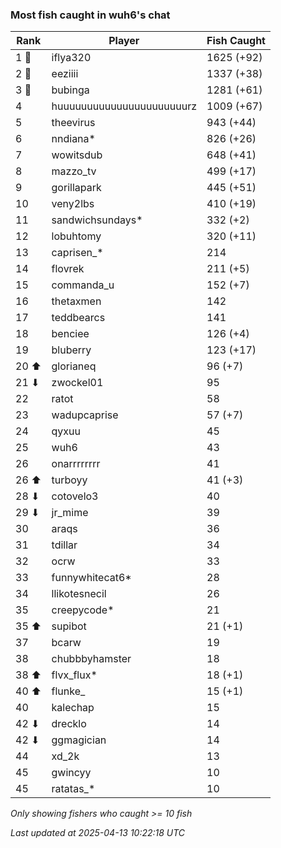 ### Most fish caught in wuh6's chat
| Rank | Player | Fish Caught |
|------|--------|-----------|
| 1 🥇  | iflya320  | 1625 (+92) |
| 2 🥈  | eeziiii  | 1337 (+38) |
| 3 🥉  | bubinga  | 1281 (+61) |
| 4  | huuuuuuuuuuuuuuuuuuuuuurz  | 1009 (+67) |
| 5  | theevirus  | 943 (+44) |
| 6  | nndiana*  | 826 (+26) |
| 7  | wowitsdub  | 648 (+41) |
| 8  | mazzo_tv  | 499 (+17) |
| 9  | gorillapark  | 445 (+51) |
| 10  | veny2lbs  | 410 (+19) |
| 11  | sandwichsundays*  | 332 (+2) |
| 12  | lobuhtomy  | 320 (+11) |
| 13  | caprisen_*  | 214 |
| 14  | flovrek  | 211 (+5) |
| 15  | commanda_u  | 152 (+7) |
| 16  | thetaxmen  | 142 |
| 17  | teddbearcs  | 141 |
| 18  | benciee  | 126 (+4) |
| 19  | bluberry  | 123 (+17) |
| 20 ⬆ | glorianeq  | 96 (+7) |
| 21 ⬇ | zwockel01  | 95 |
| 22  | ratot  | 58 |
| 23  | wadupcaprise  | 57 (+7) |
| 24  | qyxuu  | 45 |
| 25  | wuh6  | 43 |
| 26  | onarrrrrrrr  | 41 |
| 26 ⬆ | turboyy  | 41 (+3) |
| 28 ⬇ | cotovelo3  | 40 |
| 29 ⬇ | jr_mime  | 39 |
| 30  | araqs  | 36 |
| 31  | tdillar  | 34 |
| 32  | ocrw  | 33 |
| 33  | funnywhitecat6*  | 28 |
| 34  | llikotesnecil  | 26 |
| 35  | creepycode*  | 21 |
| 35 ⬆ | supibot  | 21 (+1) |
| 37  | bcarw  | 19 |
| 38  | chubbbyhamster  | 18 |
| 38 ⬆ | flvx_flux*  | 18 (+1) |
| 40 ⬆ | flunke_  | 15 (+1) |
| 40  | kalechap  | 15 |
| 42 ⬇ | drecklo  | 14 |
| 42 ⬇ | ggmagician  | 14 |
| 44  | xd_2k  | 13 |
| 45  | gwincyy  | 10 |
| 45  | ratatas_*  | 10 |

_Only showing fishers who caught >= 10 fish_

_Last updated at 2025-04-13 10:22:18 UTC_